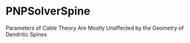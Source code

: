 # PNPSolverSpine
Parameters of Cable Theory Are Mostly Unaffected by the Geometry of Dendritic Spines
